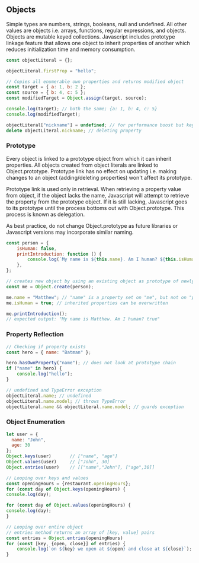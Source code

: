 ## Objects

Simple types are numbers, strings, booleans, null and undefined. All other values are objects i.e. arrays, functions, regular expressions, and objects. Objects are mutable keyed collections. Javascript includes prototype linkage feature that allows one object to inherit properties of another which reduces initialization time and memory consumption.

```js
const objectLiteral = {};

objectLiteral.firstProp = "hello";

// Copies all enumerable own properties and returns modified object
const target = { a: 1, b: 2 };
const source = { b: 4, c: 5 };
const modifiedTarget = Object.assign(target, source);

console.log(target); // both the same; {a: 1, b: 4, c: 5}
console.log(modifiedTarget);

objectLiteral["nickname"] = undefined; // for performance boost but key still exists
delete objectLiteral.nickname; // deleting property
```

### Prototype

Every object is linked to a prototype object from which it can inherit properties. All objects created from object literals are linked to Object.prototype. Prototype link has no effect on updating i.e. making changes to an object (adding/deleting properties) won't affect its prototype.

Prototype link is used only in retrieval. When retrieving a property value from object, if the object lacks the name, Javascript will attempt to retrieve the property from the prototype object. If it is still lacking, Javascript goes to its prototype until the process bottoms out with Object.prototype. This process is known as delegation.

As best practice, do not change Object.prototype as future libraries or Javascript versions may incorporate similar naming.

```js
const person = {
    isHuman: false,
    printIntroduction: function () {
        console.log(`My name is ${this.name}. Am I human? ${this.isHuman}`);
    },
};

// creates new object by using an existing object as prototype of newly created object
const me = Object.create(person);

me.name = "Matthew"; // "name" is a property set on "me", but not on "person"
me.isHuman = true; // inherited properties can be overwritten

me.printIntroduction();
// expected output: "My name is Matthew. Am I human? true"
```

### Property Reflection

```js
// Checking if property exists
const hero = { name: "Batman" };

hero.hasOwnProperty("name"); // does not look at prototype chain
if ("name" in hero) {
    console.log("hello");
}

// undefined and TypeError exception
objectLiteral.name; // undefined
objectLiteral.name.model; // throws TypeError
objectLiteral.name && objectLiteral.name.model; // guards exception
```

### Object Enumeration

```javascript
let user = {
  name: "John",
  age: 30
};
Object.keys(user)       // ["name", "age"]
Object.values(user)     // ["John", 30]
Object.entries(user)    // [["name","John"], ["age",30]]

// Looping over keys and values
const openingHours = {restaurant.openingHours};
for (const day of Object.keys(openingHours) {
console.log(day);

for (const day of Object.values(openingHours) {
console.log(day);
}

// Looping over entire object
// entries method returns an array of [key, value] pairs
const entries = Object.entries(openingHours)
for (const [key, {open, close}] of entries) {
    console.log(`on ${key} we open at ${open} and close at ${close}`);
}
```
